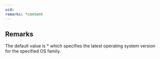 ```yaml
---
uid: 
remarks: *content
---
```

## Remarks  
 The default value is * which specifies the latest operating system             version for the specified OS family.